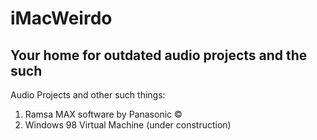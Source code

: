 # iMacWeirdo
## Your home for outdated audio projects and the such
Audio Projects and other such things:

1. Ramsa MAX software by Panasonic &copy;
2. Windows 98 Virtual Machine (under construction)
